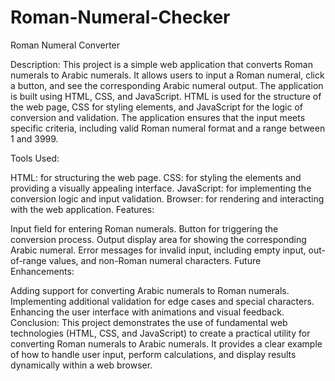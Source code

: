 # Roman-Numeral-Checker

Roman Numeral Converter

Description:
This project is a simple web application that converts Roman numerals to Arabic numerals. It allows users to input a Roman numeral, click a button, and see the corresponding Arabic numeral output. The application is built using HTML, CSS, and JavaScript. HTML is used for the structure of the web page, CSS for styling elements, and JavaScript for the logic of conversion and validation. The application ensures that the input meets specific criteria, including valid Roman numeral format and a range between 1 and 3999.

Tools Used:

HTML: for structuring the web page.
CSS: for styling the elements and providing a visually appealing interface.
JavaScript: for implementing the conversion logic and input validation.
Browser: for rendering and interacting with the web application.
Features:

Input field for entering Roman numerals.
Button for triggering the conversion process.
Output display area for showing the corresponding Arabic numeral.
Error messages for invalid input, including empty input, out-of-range values, and non-Roman numeral characters.
Future Enhancements:

Adding support for converting Arabic numerals to Roman numerals.
Implementing additional validation for edge cases and special characters.
Enhancing the user interface with animations and visual feedback.
Conclusion:
This project demonstrates the use of fundamental web technologies (HTML, CSS, and JavaScript) to create a practical utility for converting Roman numerals to Arabic numerals. It provides a clear example of how to handle user input, perform calculations, and display results dynamically within a web browser.
